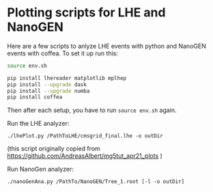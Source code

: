 # Plotting scripts for LHE and NanoGEN

Here are a few scripts to anlyze LHE events with python and NanoGEN events with coffea.
To set it up run this:

```bash 
source env.sh

pip install lhereader matplotlib mplhep 
pip install --upgrade dask
pip install --upgrade numba
pip install coffea 

```

Then after each setup, you have to run `source env.sh` again.


Run the LHE analyzer:
```
./lhePlot.py /PathToLHE/cmsgrid_final.lhe -o outDir
```
(this script originally copied from https://github.com/AndreasAlbert/mg5tut_apr21_plots )

Run NanoGen analyzer:
```
./nanoGenAna.py /PathTo/NanoGEN/Tree_1.root [-l -o outDir]

```
